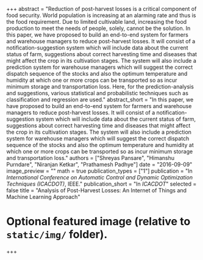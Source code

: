 +++
abstract = "Reduction of post-harvest losses is a critical component of food security. World population is increasing at an alarming rate and thus is the food requirement. Due to limited cultivable land, increasing the food production to meet the needs of people, solely, cannot be the solution. In this paper, we have proposed to build an end-to-end system for farmers and warehouse managers to reduce post-harvest losses. It will consist of a notification-suggestion system which will include data about the current status of farm, suggestions about correct harvesting time and diseases that might affect the crop in its cultivation stages. The system will also include a prediction system for warehouse managers which will suggest the correct dispatch sequence of the stocks and also the optimum temperature and humidity at which one or more crops can be transported so as incur minimum storage and transportation loss. Here, for the prediction-analysis and suggestions, various statistical and probabilistic techniques such as classification and regression are used."
abstract_short = "In this paper, we have proposed to build an end-to-end system for farmers and warehouse managers to reduce post-harvest losses. It will consist of a notification-suggestion system which will include data about the current status of farm, suggestions about correct harvesting time and diseases that might affect the crop in its cultivation stages. The system will also include a prediction system for warehouse managers which will suggest the correct dispatch sequence of the stocks and also the optimum temperature and humidity at which one or more crops can be transported so as incur minimum storage and transportation loss."
authors = ["Shreyas Pansare", "Himanshu Purndare", "Niranjan Ketkar", "Prathamesh Padhye"]
date = "2016-09-09"
image_preview = ""
math = true
publication_types = ["1"]
publication = "In *International Conference on Automatic Control and Dynamic Optimization Techniques (ICACDOT)*, IEEE."
publication_short = "In *ICACDOT*"
selected = false
title = "Analysis of Post-Harvest Losses: An Internet of Things and Machine Learning Approach"



# Optional featured image (relative to `static/img/` folder).


+++

